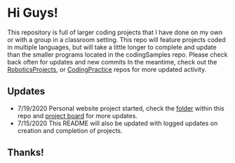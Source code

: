 # Hi Guys!


This repository is full of larger coding projects that I have done on my own or with a group in a classroom setting. This repo will feature projects coded in multiple languages, but will take a little longer to complete and update than the smaller programs located in the codingSamples repo. Please check back often for updates and new commits In the meantime, check out the <a href="https://github.com/roderick-bishop11/roboticsprojects">RoboticsProjects</a>, or <a href="https://github.com/roderick-bishop11/CodingPractice">CodingPractice</a> repos for more updated activity. 

## Updates
* 7/19/2020
Personal website project started, check the [folder](https://github.com/roderick-bishop11/codingProjects/tree/master/Personal%20Website) within this repo and [project board](https://github.com/users/roderick-bishop11/projects/1) for more updates. 
* 7/15/2020
This README will also be updated with logged updates on creation and completion of projects.

## Thanks!


